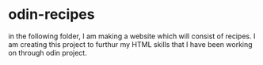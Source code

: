 # odin-recipes

in the following folder, I am making a website which will consist of recipes. I am creating this project to furthur my HTML skills that I have been working on through odin project.